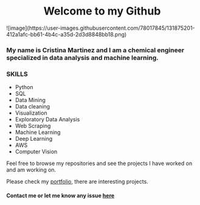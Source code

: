 <h1 align = "center"> Welcome to my Github </h1>
![image](https://user-images.githubusercontent.com/78017845/131875201-412a1afc-bb61-4b4c-a35d-2d3d8848bb18.png)

<h3 align = "left"> My name is Cristina Martinez and I am a chemical engineer specialized in data analysis and machine learning.</h3>

### SKILLS
* Python
* SQL
* Data Mining
* Data cleaning
* Visualization
* Exploratory Data Analysis
* Web Scraping
* Machine Learning
* Deep Learning
* AWS
* Computer Vision

Feel free to browse my repositories and see the projects I have worked on and am working on.

Please check my [portfolio](https://cristina-mg.github.io/), there are interesting projects.



#### Contact me or let me know any issue [here](https://www.linkedin.com/in/cristina-mart%C3%ADnez-garc%C3%ADa-438209170/)

<!--
**Cristina-MG/Cristina-MG** is a ✨ _special_ ✨ repository because its `README.md` (this file) appears on your GitHub profile.

Here are some ideas to get you started:

- 🔭 I’m currently working on ...
- 🌱 I’m currently learning ...
- 👯 I’m looking to collaborate on ...
- 🤔 I’m looking for help with ...
- 💬 Ask me about ...
- 📫 How to reach me: ...
- 😄 Pronouns: ...
- ⚡ Fun fact: ...
-->
